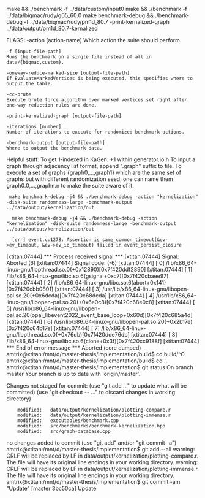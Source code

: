 make && ./benchmark -f ../data/custom/input0
make && ./benchmark -f ../data/biqmac/rudy/g05_60.0
make benchmark-debug && ./benchmark-debug -f ../data/biqmac/rudy/pm1d_80.7 -print-kernalized-graph ../data/output/pm1d_80.7-kernalized


FLAGS:
    -action [action-name]
    Which action the suite should perform.

    -f [input-file-path]
    Runs the benchmark on a single file instead of all in data/{biqmac,custom}.

    -oneway-reduce-marked-size [output-file-path]
    If EvaluateMarkedVertices is being executed, this specifies where to output the table.

    -cc-brute
    Execute brute force algorithm over marked vertices set right after one-way reduction rules are done.

    -print-kernalized-graph [output-file-path]

    -iterations [number]
    Number of iterations to execute for randomized benchmark actions.

    -benchmark-output [output-file-path]
    Where to output the benchmark data.

Helpful stuff:
    To get 1-indexed in KaGen: +1 within generator.io.h
    To input a graph through adjacency list format, append ".graph" suffix to file.
    To execute a set of graphs {graph0,...,graph1} which are the same set of graphs but with different randomization seed, one can name them graph0.0,...,graphn.n to make the suite aware of it.


     make benchmark-debug -j4 && ./benchmark-debug -action "kernelization" -disk-suite randomness-large -benchmark-output ../data/output/kernelization/out

      make benchmark-debug -j4 && ./benchmark-debug -action "kernelization" -disk-suite randomness-large -benchmark-output ../data/output/kernelization/out

      [err] event.c:1278: Assertion is_same_common_timeout(&ev->ev_timeout, &ev->ev_io_timeout) failed in event_persist_closure
[xtitan:07444] *** Process received signal ***
[xtitan:07444] Signal: Aborted (6)
[xtitan:07444] Signal code:  (-6)
[xtitan:07444] [ 0] /lib/x86_64-linux-gnu/libpthread.so.0(+0x12890)[0x7f420ddf2890]
[xtitan:07444] [ 1] /lib/x86_64-linux-gnu/libc.so.6(gsignal+0xc7)[0x7f420cbaee97]
[xtitan:07444] [ 2] /lib/x86_64-linux-gnu/libc.so.6(abort+0x141)[0x7f420cbb0801]
[xtitan:07444] [ 3] /usr/lib/x86_64-linux-gnu/libopen-pal.so.20(+0x6dcda)[0x7f420c68dcda]
[xtitan:07444] [ 4] /usr/lib/x86_64-linux-gnu/libopen-pal.so.20(+0x6e0c8)[0x7f420c68e0c8]
[xtitan:07444] [ 5] /usr/lib/x86_64-linux-gnu/libopen-pal.so.20(opal_libevent2022_event_base_loop+0x60d)[0x7f420c685a4d]
[xtitan:07444] [ 6] /usr/lib/x86_64-linux-gnu/libopen-pal.so.20(+0x2b17e)[0x7f420c64b17e]
[xtitan:07444] [ 7] /lib/x86_64-linux-gnu/libpthread.so.0(+0x76db)[0x7f420dde76db]
[xtitan:07444] [ 8] /lib/x86_64-linux-gnu/libc.so.6(clone+0x3f)[0x7f420cc9188f]
[xtitan:07444] *** End of error message ***
Aborted (core dumped)
amtrix@xtitan:/mnt/d/master-thesis/implementation/build$ cd build/^C
amtrix@xtitan:/mnt/d/master-thesis/implementation/build$ cd ..
amtrix@xtitan:/mnt/d/master-thesis/implementation$ git status
On branch master
Your branch is up to date with 'origin/master'.

Changes not staged for commit:
  (use "git add <file>..." to update what will be committed)
  (use "git checkout -- <file>..." to discard changes in working directory)

        modified:   data/output/kernelization/plotting-compare.r
        modified:   data/output/kernelization/plotting-immense.r
        modified:   executables/benchmark.cpp
        modified:   src/benchmarks/benchmark-kernelization.hpp
        modified:   src/graph-database.cpp

no changes added to commit (use "git add" and/or "git commit -a")
amtrix@xtitan:/mnt/d/master-thesis/implementation$ git add --all
warning: CRLF will be replaced by LF in data/output/kernelization/plotting-compare.r.
The file will have its original line endings in your working directory.
warning: CRLF will be replaced by LF in data/output/kernelization/plotting-immense.r.
The file will have its original line endings in your working directory.
amtrix@xtitan:/mnt/d/master-thesis/implementation$ git commit -am "Update"
[master 3bc50ca] Update